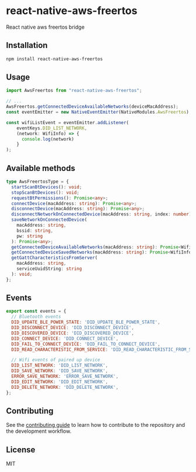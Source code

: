 # react-native-aws-freertos

React native aws freertos bridge

## Installation

```sh
npm install react-native-aws-freertos
```

## Usage

```js
import AwsFreertos from "react-native-aws-freertos";

// ...
AwsFreertos.getConnectedDeviceAvailableNetworks(deviceMacAddress);
const eventEmitter = new NativeEventEmitter(NativeModules.AwsFreertos);

const wifiListEvent = eventEmitter.addListener(
    eventKeys.DID_LIST_NETWORK,
    (network: WifiInfo) => {
      console.log(network)
    }
);
```

## Available methods
```ts
type AwsFreertosType = {
  startScanBtDevices(): void;
  stopScanBtDevices(): void;
  requestBtPermissions(): Promise<any>;
  connectDevice(macAddress: string): Promise<any>;
  disconnectDevice(macAddress: string): Promise<any>;
  disconnectNetworkOnConnectedDevice(macAddress: string, index: number): Promise<any>;
  saveNetworkOnConnectedDevice(
    macAddress: string,
    bssid: string,
    pw: string
  ): Promise<any>;
  getConnectedDeviceAvailableNetworks(macAddress: string): Promise<WifiInfo[]>;
  getConnectedDeviceSavedNetworks(macAddress: string): Promise<WifiInfo[]>;
  getGattCharacteristicsFromServer(
    macAddress: string,
    serviceUuidString: string
  ): void;
};
```

## Events
```js
export const events = {
  // Bluetooth events
  DID_UPDATE_BLE_POWER_STATE: 'DID_UPDATE_BLE_POWER_STATE',
  DID_DISCONNECT_DEVICE: 'DID_DISCONNECT_DEVICE',
  DID_DISCOVERED_DEVICE: 'DID_DISCOVERED_DEVICE',
  DID_CONNECT_DEVICE: 'DID_CONNECT_DEVICE',
  DID_FAIL_TO_CONNECT_DEVICE: 'DID_FAIL_TO_CONNECT_DEVICE',
  DID_READ_CHARACTERISTIC_FROM_SERVICE: 'DID_READ_CHARACTERISTIC_FROM_SERVICE',

  // Wifi events of paired up device
  DID_LIST_NETWORK: 'DID_LIST_NETWORK',
  DID_SAVE_NETWORK: 'DID_SAVE_NETWORK',
  ERROR_SAVE_NETWORK: 'ERROR_SAVE_NETWORK',
  DID_EDIT_NETWORK: 'DID_EDIT_NETWORK',
  DID_DELETE_NETWORK: 'DID_DELETE_NETWORK',
};
```


## Contributing

See the [contributing guide](CONTRIBUTING.md) to learn how to contribute to the repository and the development workflow.

## License

MIT

